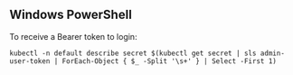 ## Windows PowerShell
To receive a Bearer token to login:
```
kubectl -n default describe secret $(kubectl get secret | sls admin-user-token | ForEach-Object { $_ -Split '\s+' } | Select -First 1)
```